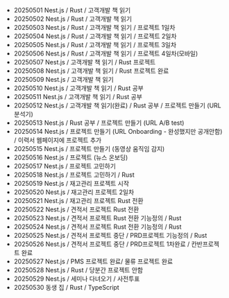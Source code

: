 - 20250501 Nest.js / Rust / 고객개발 책 읽기
- 20250502 Nest.js / Rust / 고객개발 책 읽기
- 20250503 Nest.js / Rust / 고객개발 책 읽기 / 프로젝트 1일차
- 20250504 Nest.js / Rust / 고객개발 책 읽기 / 프로젝트 2일차
- 20250505 Nest.js / Rust / 고객개발 책 읽기 / 프로젝트 3일차
- 20250506 Nest.js / Rust / 고객개발 책 읽기 / 프로젝트 4일차(모바일)
- 20250507 Nest.js / 고객개발 책 읽기  / Rust 프로젝트
- 20250508 Nest.js / 고객개발 책 읽기 / Rust 프로젝트 완료
- 20250509 Nest.js / 고객개발 책 읽기 
- 20250510 Nest.js / 고객개발 책 읽기 / Rust 공부
- 20250511 Nest.js / 고객개발 책 읽기 / Rust 공부
- 20250512 Nest.js / 고객개발 책 읽기(완료) / Rust 공부 / 프로젝트 만들기 (URL 분석기)
- 20250513 Nest.js / Rust 공부 / 프로젝트 만들기 (URL A/B test)
- 20250514 Nest.js / 프로젝트 만들기 (URL Onboarding - 완성했지만 공개안함) / 이력서 웹페이지에 프로젝트 추가
- 20250515 Nest.js / 프로젝트 만들기 (동영상 움직임 감지)
- 20250516 Nest.js / 프로젝트 (뉴스 온보딩)
- 20250517 Nest.js / 프로젝트 고민하기
- 20250518 Nest.js / 프로젝트 고민하기 / Rust
- 20250519 Nest.js / 재고관리 프로젝트 시작
- 20250520 Nest.js / 재고관리 프로젝트 2일차
- 20250521 Nest.js / 재고관리 프로젝트 Rust 전환 
- 20250522 Nest.js / 견적서 프로젝트 Rust 전환 
- 20250523 Nest.js / 견적서 프로젝트 Rust 전환 기능정의 / Rust
- 20250524 Nest.js / 견적서 프로젝트 Rust 전환 기능정의 / Rust
- 20250525 Nest.js / 견적서 프로젝트 중단 / PRD프로젝트 기능정의 / Rust
- 20250526 Nest.js / 견적서 프로젝트 중단 / PRD프로젝트 1차완료 / 칸반프로젝트 완료 
- 20250527 Nest.js / PMS 프로젝트 완료/ 물류 프로젝트 완료 
- 20250528 Nest.js / Rust / 당분간 프로젝트 안함
- 20250529 Nest.js / 세미나 다녀오기 / 사전투표
- 20250530 동생 집 / Rust / TypeScript